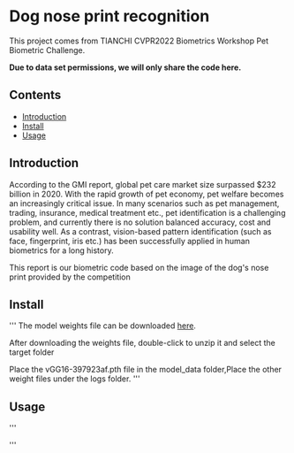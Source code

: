 # Dog nose print recognition
                                                                  
This project comes from TIANCHI CVPR2022 Biometrics Workshop
Pet Biometric Challenge.

**Due to data set permissions, we will only share the code here.**
## Contents
- [Introduction](#Introduction)
- [Install](#Install)
- [Usage](#Usage)

## Introduction

According to the GMI report, global pet care market size surpassed $232 billion in 2020. With the rapid growth of pet economy, pet welfare becomes an increasingly critical issue. In many scenarios such as pet management, trading, insurance, medical treatment etc., pet identification is a challenging problem, and currently there is no solution balanced accuracy, cost and usability well. As a contrast, vision-based pattern identification (such as face, fingerprint, iris etc.) has been successfully applied in human biometrics for a long history.

This report is our biometric code based on the image of the dog's nose print provided by the competition


## Install

'''
The model weights file can be downloaded [here](https://www.aliyundrive.com/s/WQ9H4Q8e3bF).

After downloading the weights file, double-click to unzip it and select the target folder

Place the vGG16-397923af.pth file in the model_data folder,Place the other weight files under the logs folder.
'''




## Usage
'''

'''
